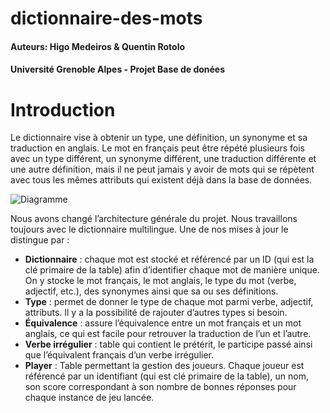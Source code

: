 # dictionnaire-des-mots
#### Auteurs: Higo Medeiros & Quentin Rotolo
#### Université Grenoble Alpes - Projet Base de donées

# Introduction

Le dictionnaire vise à obtenir un type, une définition, un synonyme et sa traduction en anglais. Le mot en français peut être répété plusieurs fois avec un type différent, un synonyme différent, une traduction différente et une autre définition, mais il ne peut jamais y avoir de mots qui se répètent avec tous les mêmes attributs qui existent déjà dans la base de données.

![Diagramme](https://github.com/MedeirosHigo/dictionnaire-des-mots/assets/163612912/232e3daa-f8e4-4c7a-9afd-b491ff7710d0)


Nous avons changé l’architecture générale du projet. Nous travaillons toujours avec le dictionnaire multilingue. Une de nos mises à jour le distingue par :

- **Dictionnaire** : chaque mot est stocké et référencé par un ID (qui est la clé primaire de la table) afin d’identifier chaque mot de manière unique. On y stocke le mot français, le mot anglais, le type du mot (verbe, adjectif, etc.), des synonymes ainsi que sa ou ses définitions.
- **Type** : permet de donner le type de chaque mot parmi verbe, adjectif, attributs. Il y a la possibilité de rajouter d’autres types si besoin.
- **Équivalence** : assure l’équivalence entre un mot français et un mot anglais, ce qui est facile pour retrouver la traduction de l’un et l’autre.
- **Verbe irrégulier** : table qui contient le prétérit, le participe passé ainsi que l’équivalent français d’un verbe irrégulier.
- **Player** : Table permettant la gestion des joueurs. Chaque joueur est référencé par un identifiant (qui est clé primaire de la table), un nom, son score correspondant à son nombre de bonnes réponses pour chaque instance de jeu lancée.
